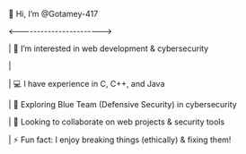 👋 Hi, I’m @Gotamey-417

<----------------------->

|
👀 I’m interested in web development & cybersecurity

|

|
💻 I have experience in C, C++, and Java

|
🔐 Exploring Blue Team (Defensive Security) in cybersecurity

|
💞 Looking to collaborate on web projects & security tools

|
⚡ Fun fact: I enjoy breaking things (ethically) & fixing them!

<!---
Gotamey-417/Gotamey-417 is a ✨ special ✨ repository because its `README.md` (this file) appears on your GitHub profile.
You can click the Preview link to take a look at your changes.
--->
